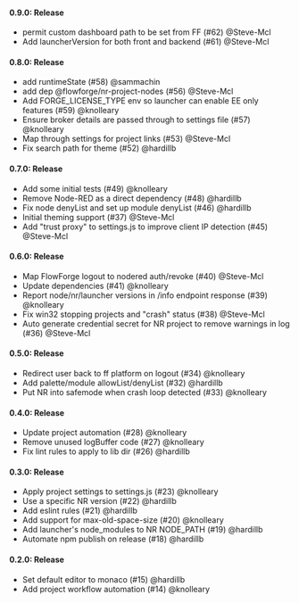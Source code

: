 #### 0.9.0: Release

 - permit custom dashboard path to be set from FF (#62) @Steve-Mcl
 - Add launcherVersion for both front and backend (#61) @Steve-Mcl

#### 0.8.0: Release

 - add runtimeState (#58) @sammachin
 - add dep @flowforge/nr-project-nodes (#56) @Steve-Mcl
 - Add FORGE_LICENSE_TYPE env so launcher can enable EE only features (#59) @knolleary
 - Ensure broker details are passed through to settings file (#57) @knolleary
 - Map through settings for project links (#53) @Steve-Mcl
 - Fix search path for theme (#52) @hardillb

#### 0.7.0: Release

 - Add some initial tests (#49) @knolleary
 - Remove Node-RED as a direct dependency (#48) @hardillb
 - Fix node denyList and set up module denyList (#46) @hardillb
 - Initial theming support (#37) @Steve-Mcl
 - Add "trust proxy" to settings.js to improve client IP detection (#45) @Steve-Mcl

#### 0.6.0: Release

 - Map FlowForge logout to nodered auth/revoke (#40) @Steve-Mcl
 - Update dependencies (#41) @knolleary
 - Report node/nr/launcher versions in /info endpoint response (#39) @knolleary
 - Fix win32 stopping projects and "crash" status (#38) @Steve-Mcl
 - Auto generate credential secret for NR project to remove warnings in log (#36) @Steve-Mcl

#### 0.5.0: Release

 - Redirect user back to ff platform on logout (#34) @knolleary
 - Add palette/module allowList/denyList (#32) @hardillb
 - Put NR into safemode when crash loop detected (#33) @knolleary

#### 0.4.0: Release

 - Update project automation (#28) @knolleary
 - Remove unused logBuffer code (#27) @knolleary
 - Fix lint rules to apply to lib dir (#26) @hardillb

#### 0.3.0: Release

 - Apply project settings to settings.js (#23) @knolleary
 - Use a specific NR version (#22) @hardillb
 - Add eslint rules (#21) @hardillb
 - Add support for max-old-space-size (#20) @knolleary
 - Add launcher's node_modules to NR NODE_PATH (#19) @hardillb
 - Automate npm publish on release (#18) @hardillb

#### 0.2.0: Release

 - Set default editor to monaco (#15) @hardillb
 - Add project workflow automation (#14) @knolleary
